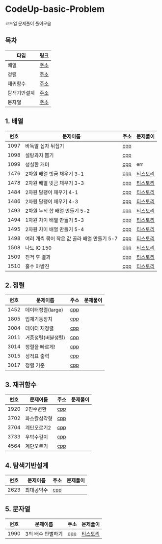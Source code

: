 # CodeUp-basic-Problem
코드업 문제풀이 풀이모음

## 목차
타입|링크
--------|--------
배열|[주소](https://github.com/daum7766/CodeUp-basic-Problem#1-%EB%B0%B0%EC%97%B4)
정렬|[주소](https://github.com/daum7766/CodeUp-basic-Problem#2-%EC%A0%95%EB%A0%AC)
재귀함수|[주소](https://github.com/daum7766/CodeUp-basic-Problem#3-%EC%9E%AC%EA%B7%80%ED%95%A8%EC%88%98)
탐색기반설계|[주소](https://github.com/daum7766/CodeUp-basic-Problem#4-%ED%83%90%EC%83%89%EA%B8%B0%EB%B0%98%EC%84%A4%EA%B3%84)
문자열|[주소](https://github.com/daum7766/CodeUp-basic-Problem#5-%EB%AC%B8%EC%9E%90%EC%97%B4)

## 1. 배열
번호|문제이름|주소|문제풀이
--------|--------|--------|--------
1097|바둑알 십자 뒤집기|[cpp](https://github.com/daum7766/CodeUp-basic-Problem/tree/master/97%EB%B2%88)
1098|설탕과자 뽑기|[cpp](https://github.com/daum7766/CodeUp-basic-Problem/tree/master/98%EB%B2%88)
1099|성실한 개미|[cpp](https://github.com/daum7766/CodeUp-basic-Problem/tree/master/99%EB%B2%88)|err
1476|2차원 배열 빗금 채우기 3-1|[cpp](https://github.com/daum7766/CodeUp-basic-Problem/blob/master/%EB%B0%B0%EC%97%B4/1476.cpp) | [티스토리](https://mungto.tistory.com/60)
1478|2차원 배열 빗금 채우기 3-3|[cpp](https://github.com/daum7766/CodeUp-basic-Problem/blob/master/%EB%B0%B0%EC%97%B4/1478.cpp) | [티스토리](https://mungto.tistory.com/62)
1484|2차원 달팽이 채우기 4-1 |[cpp](https://github.com/daum7766/CodeUp-basic-Problem/blob/master/%EB%B0%B0%EC%97%B4/1484.cpp)|[티스토리](https://mungto.tistory.com/63)
1486|2차원 달팽이 채우기 4-3 | [cpp](https://github.com/daum7766/CodeUp-basic-Problem/blob/master/%EB%B0%B0%EC%97%B4/1486.cpp)|[티스토리](https://mungto.tistory.com/64)
1493|2차원 누적 합 배열 만들기 5-2 |[cpp](https://github.com/daum7766/CodeUp-basic-Problem/blob/master/%EB%B0%B0%EC%97%B4/1493.cpp) |[티스토리](https://mungto.tistory.com/65)
1494|1차원 차이 배열 만들기 5-3 | [cpp](https://github.com/daum7766/CodeUp-basic-Problem/blob/master/%EB%B0%B0%EC%97%B4/1494.cpp) | [티스토리](https://mungto.tistory.com/66)
1495|2차원 차이 배열 만들기 5-4 | [cpp](https://github.com/daum7766/CodeUp-basic-Problem/blob/master/%EB%B0%B0%EC%97%B4/1495.cpp) | [티스토리](https://mungto.tistory.com/67)
1498|여러 개씩 묶어 작은 값 골라 배열 만들기 5-7 | [cpp](https://github.com/daum7766/CodeUp-basic-Problem/blob/master/%EB%B0%B0%EC%97%B4/1498.cpp) | [티스토리](https://mungto.tistory.com/68)
1508|나도 IQ 150 | [cpp](https://github.com/daum7766/CodeUp-basic-Problem/blob/master/%EB%B0%B0%EC%97%B4/1508.cpp) | [티스토리](https://mungto.tistory.com/80)
1509|진격 후 결과| [cpp](https://github.com/daum7766/CodeUp-basic-Problem/blob/master/%EB%B0%B0%EC%97%B4/1509.cpp)|[티스토리](https://mungto.tistory.com/81)
1510|홀수 마방진| [cpp](https://github.com/daum7766/CodeUp-basic-Problem/blob/master/%EB%B0%B0%EC%97%B4/1510.cpp)|[티스토리](https://mungto.tistory.com/82)

## 2. 정렬

번호|문제이름|주소|문제풀이
--------|--------|--------|--------
1452|데이터정렬(large)|[cpp](https://github.com/daum7766/CodeUp-basic-Problem/tree/master/%EB%8D%B0%EC%9D%B4%ED%84%B0%EC%A0%95%EB%A0%AC(1452%EB%B2%88)(%EB%A6%AC%EC%8A%A4%ED%8A%B8%20%ED%80%B5%EC%A0%95%EB%A0%AC))
1805|입체기동장치|[cpp](https://github.com/daum7766/CodeUp-basic-Problem/tree/master/%EA%B5%AC%EC%A1%B0%EC%B2%B4%20%EB%B0%8F%20%EC%A0%95%EB%A0%AC(1805%EB%B2%88)(%EC%9E%85%EC%B2%B4%EA%B8%B0%EB%8F%99%EC%9E%A5%EC%B9%98))
3004|데이터 재정렬|[cpp](https://github.com/daum7766/CodeUp-basic-Problem/tree/master/%EB%8D%B0%EC%9D%B4%ED%84%B0%EC%A0%95%EB%A0%AC(3004%EB%B2%88)(%EB%B0%B0%EC%97%B4%20%ED%80%B5%EC%A0%95%EB%A0%AC%2C%20%EC%9D%B4%EB%B6%84%ED%83%90%EC%83%89))
3011|거품정렬(버블정렬)|[cpp](https://github.com/daum7766/CodeUp-basic-Problem/tree/master/%EB%8D%B0%EC%9D%B4%ED%84%B0%EC%A0%95%EB%A0%AC(3011%EB%B2%88)(%EB%B2%84%EB%B8%94%EC%A0%95%EB%A0%AC))
3014|정렬을 빠르게!|[cpp](https://github.com/daum7766/CodeUp-basic-Problem/tree/master/%EB%8D%B0%EC%9D%B4%ED%84%B0%EC%A0%95%EB%A0%AC(3014%EB%B2%88)(%EA%B3%84%EC%88%98%EC%A0%95%EB%A0%AC))
3015|성적표 출력|[cpp](https://github.com/daum7766/CodeUp-basic-Problem/tree/master/%EA%B5%AC%EC%A1%B0%EC%B2%B4%20%EB%B0%8F%20%EC%A0%95%EB%A0%AC(3015%EB%B2%88)(%EC%84%B1%EC%A0%81%ED%91%9C))
3017|정렬 기준|[cpp](https://github.com/daum7766/CodeUp-basic-Problem/tree/master/%EB%8D%B0%EC%9D%B4%ED%84%B0%EC%A0%95%EB%A0%AC(3017%EB%B2%88)(%EA%B5%AC%EC%A1%B0%EC%B2%B4%EC%A0%95%EB%A0%AC))

## 3. 재귀함수

번호|문제이름|주소|문제풀이
--------|--------|--------|--------
1920|2진수변환|[cpp](https://github.com/daum7766/CodeUp-basic-Problem/tree/master/%EC%9E%AC%EA%B7%80%ED%95%A8%EC%88%98(1920%EB%B2%88)(2%EC%A7%84%EC%88%98%EB%B3%80%ED%99%98))
3702|파스칼삼각형|[cpp](https://github.com/daum7766/CodeUp-basic-Problem/tree/master/%EC%9E%AC%EA%B7%80%ED%95%A8%EC%88%98(3702%EB%B2%88)(%ED%8C%8C%EC%8A%A4%EC%B9%BC%EC%82%BC%EA%B0%81%ED%98%95))
3704|계단오르기2|[cpp](https://github.com/daum7766/CodeUp-basic-Problem/tree/master/%EC%9E%AC%EA%B7%80%ED%95%A8%EC%88%98(3704%EB%B2%88)(%EA%B3%84%EB%8B%A8%EC%98%A4%EB%A5%B4%EA%B8%B02))
3733|우박수길이|[cpp](https://github.com/daum7766/CodeUp-basic-Problem/tree/master/%EC%9E%AC%EA%B7%80%ED%95%A8%EC%88%98(3733%EB%B2%88)(%EC%9A%B0%EB%B0%95%EC%88%98%EA%B8%B8%EC%9D%B4))
4564|계단오르기|[cpp](https://github.com/daum7766/CodeUp-basic-Problem/tree/master/%EC%9E%AC%EA%B7%80%ED%95%A8%EC%88%98(4564%EB%B2%88)(%EA%B3%84%EB%8B%A8%EC%98%A4%EB%A5%B4%EA%B8%B0))

## 4. 탐색기반설계

번호|문제이름|주소|문제풀이
--------|--------|--------|--------
2623|최대공약수|[cpp](https://github.com/daum7766/CodeUp-basic-Problem/tree/master/%ED%83%90%EC%83%89%EA%B8%B0%EB%B0%98%EC%84%A4%EA%B3%84(2623%EB%B2%88)(%EC%B5%9C%EB%8C%80%EA%B3%B5%EC%95%BD%EC%88%98))

## 5. 문자열

번호|문제이름|주소|문제풀이
--------|--------|--------|--------
1990|3의 배수 판별하기 | [cpp](https://github.com/daum7766/CodeUp-basic-Problem/blob/master/%EB%AC%B8%EC%9E%90%EC%97%B4/1990.cpp) | [티스토리](https://mungto.tistory.com/59)
